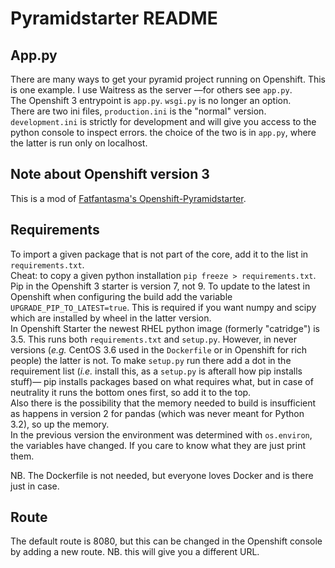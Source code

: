 # Pyramidstarter README

## App.py
There are many ways to get your pyramid project running on Openshift.  This is one example.  I use Waitress as the server —for others see `app.py`.    
The Openshift 3 entrypoint is `app.py`. `wsgi.py` is no longer an option.   
There are two ini files, `production.ini` is the "normal" version. `development.ini` is strictly for development and will give you access to the python console to inspect errors. the choice of the two is in `app.py`, where the latter is run only on localhost.

## Note about Openshift version 3
This is a mod of [Fatfantasma's Openshift-Pyramidstarter](https://github.com/fatfantasma/Openshift-Pyramidstarter).     

## Requirements
To import a given package that is not part of the core, add it to the list in `requirements.txt`.    
Cheat: to copy a given python installation `pip freeze > requirements.txt`.     
Pip in the Openshift 3 starter is version 7, not 9.
To update to the latest in Openshift when configuring the build add the variable `UPGRADE_PIP_TO_LATEST=true`. This is required if you want numpy and scipy which are installed by wheel in the latter version.     
In Openshift Starter the newest RHEL python image (formerly "catridge") is 3.5. This runs both `requirements.txt` and `setup.py`.
However, in never versions (_e.g._ CentOS 3.6 used in the `Dockerfile` or in Openshift for rich people) the latter is not.
To make `setup.py` run there add a dot in the requirement list (_i.e._ install this, as a `setup.py` is afterall how pip installs stuff)—
pip installs packages based on what requires what, but in case of neutrality it runs the bottom ones first, so add it to the top.    
Also there is the possibility that the memory needed to build is insufficient as happens in version 2 for pandas (which was never meant for Python 3.2), so up the memory.     
In the previous version the environment was determined with `os.environ`, the variables have changed. If you care to know what they are just print them.

NB. The Dockerfile is not needed, but everyone loves Docker and is there just in case.

## Route
The default route is 8080, but this can be changed in the Openshift console by adding a new route. NB. this will give you a different URL.